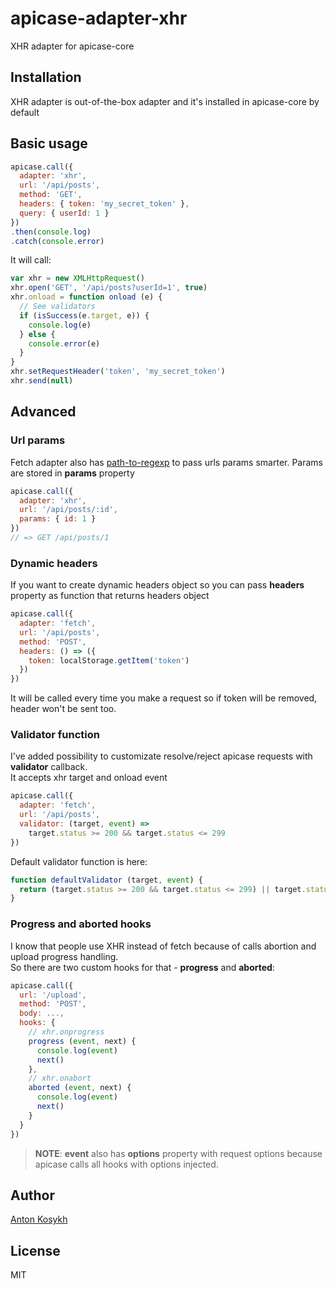 # apicase-adapter-xhr
XHR adapter for apicase-core

## Installation
XHR adapter is out-of-the-box adapter and it's installed in apicase-core by default

## Basic usage
```javascript
apicase.call({
  adapter: 'xhr',
  url: '/api/posts',
  method: 'GET',
  headers: { token: 'my_secret_token' },
  query: { userId: 1 }
})
.then(console.log)
.catch(console.error)
```

It will call:
```javascript
var xhr = new XMLHttpRequest()
xhr.open('GET', '/api/posts?userId=1', true)
xhr.onload = function onload (e) {
  // See validators
  if (isSuccess(e.target, e)) {
    console.log(e)
  } else {
    console.error(e)
  }
}
xhr.setRequestHeader('token', 'my_secret_token')
xhr.send(null)
```

## Advanced

### Url params
Fetch adapter also has [path-to-regexp](https://github.com/pillarjs/path-to-regexp) to pass urls params smarter. Params are stored in **params** property
```javascript
apicase.call({
  adapter: 'xhr',
  url: '/api/posts/:id',
  params: { id: 1 }
})
// => GET /api/posts/1
```

### Dynamic headers
If you want to create dynamic headers object so you can pass **headers** property as function that returns headers object
```javascript
apicase.call({
  adapter: 'fetch',
  url: '/api/posts',
  method: 'POST',
  headers: () => ({
    token: localStorage.getItem('token')
  })
})
```
It will be called every time you make a request so if token will be removed, header won't be sent too.

### Validator function
I've added possibility to customizate resolve/reject apicase requests with **validator** callback.  
It accepts xhr target and onload event
```javascript
apicase.call({
  adapter: 'fetch',
  url: '/api/posts',
  validator: (target, event) => 
    target.status >= 200 && target.status <= 299
})
```
Default validator function is here:
```javascript
function defaultValidator (target, event) {
  return (target.status >= 200 && target.status <= 299) || target.status === 304
}
```

### Progress and aborted hooks
I know that people use XHR instead of fetch because of calls abortion and upload progress handling.  
So there are two custom hooks for that - **progress** and **aborted**:
```javascript
apicase.call({
  url: '/upload',
  method: 'POST',
  body: ...,
  hooks: {
    // xhr.onprogress
    progress (event, next) { 
      console.log(event)
      next()
    },
    // xhr.onabort
    aborted (event, next) { 
      console.log(event)
      next()
    }
  }
})
```
> **NOTE**: **event** also has **options** property with request options because apicase calls all hooks with options injected. 

## Author
[Anton Kosykh](https://github.com/Kelin2025)

## License
MIT
